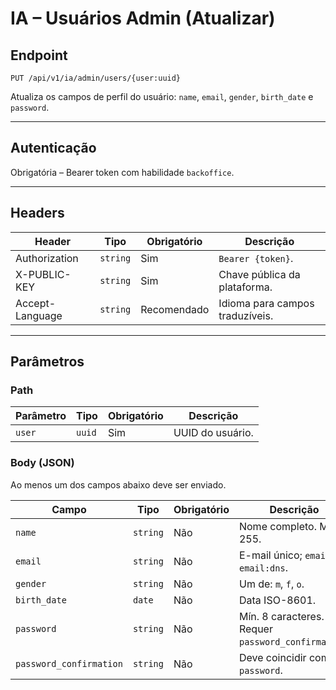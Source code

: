# IA – Usuários Admin (Atualizar)

## Endpoint

`PUT /api/v1/ia/admin/users/{user:uuid}`

Atualiza os campos de perfil do usuário: `name`, `email`, `gender`, `birth_date` e `password`.

---

## Autenticação

Obrigatória – Bearer token com habilidade `backoffice`.

---

## Headers

| Header | Tipo | Obrigatório | Descrição |
| ------ | ---- | ----------- | --------- |
| Authorization | `string` | Sim | `Bearer {token}`. |
| X-PUBLIC-KEY | `string` | Sim | Chave pública da plataforma. |
| Accept-Language | `string` | Recomendado | Idioma para campos traduzíveis. |

---

## Parâmetros

### Path

| Parâmetro | Tipo | Obrigatório | Descrição |
| --------- | ---- | ----------- | --------- |
| `user` | `uuid` | Sim | UUID do usuário. |

### Body (JSON)

Ao menos um dos campos abaixo deve ser enviado.

| Campo | Tipo | Obrigatório | Descrição |
| ----- | ---- | ----------- | --------- |
| `name` | `string` | Não | Nome completo. Máx. 255. |
| `email` | `string` | Não | E-mail único; `email` e `email:dns`. |
| `gender` | `string` | Não | Um de: `m`, `f`, `o`. |
| `birth_date` | `date` | Não | Data ISO-8601. |
| `password` | `string` | Não | Mín. 8 caracteres. Requer `password_confirmation`. |
| `password_confirmation` | `string` | Não | Deve coincidir com `password`. |

